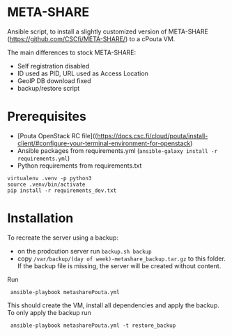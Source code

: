 # META-SHARE

Ansible script, to install a slightly customized version of META-SHARE (https://github.com/CSCfi/META-SHARE/) to a cPouta VM.

The  main differences to stock META-SHARE:

 * Self registration disabled
 * ID used as PID, URL used as Access Location
 * GeoIP DB download fixed
 * backup/restore script

# Prerequisites

 * [Pouta OpenStack RC file]((https://docs.csc.fi/cloud/pouta/install-client/#configure-your-terminal-environment-for-openstack)
 * Ansible packages from requirements.yml (`ansible-galaxy install -r requirements.yml`)
 * Python requirements from requirements.txt
```
virtualenv .venv -p python3
source .venv/bin/activate
pip install -r requirements_dev.txt
```


# Installation

To recreate the server using a backup:
 * on the prodcution server run ```backup.sh backup```
 * copy  ```/var/backup/(day of week)-metashare_backup.tar.gz``` to this folder.
If the backup file is missing, the server will be created without content.

Run

``` ansible-playbook metasharePouta.yml```

This should create the VM, install all dependencies and apply the backup.
To only apply the backup run

``` ansible-playbook metasharePouta.yml -t restore_backup```
